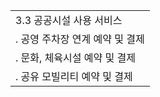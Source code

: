 |                     |
| ------------------- |
| 3.3 공공시설 사용 서비스     |
| . 공영 주차장 연계 예약 및 결제 |
| . 문화, 체육시설 예약 및 결제  |
| . 공유 모빌리티 예약 및 결제   |
